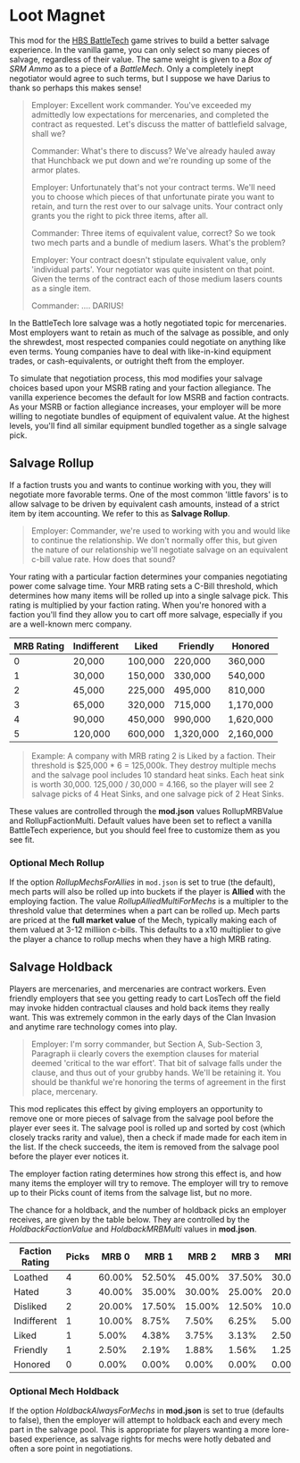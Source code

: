 # Loot Magnet
This mod for the [HBS BattleTech](http://battletechgame.com/) game strives to build a better salvage experience. In the vanilla game, you can only select so many pieces of salvage, regardless of their value. The same weight is given to a _Box of SRM Ammo_ as to a piece of a _BattleMech_. Only a completely inept negotiator would agree to such terms, but I suppose we have Darius to thank so perhaps this makes sense!

> Employer: Excellent work commander. You've exceeded my admittedly low expectations for mercenaries, and completed the contract as requested. Let's discuss the matter of battlefield salvage, shall we?
>
> Commander: What's there to discuss? We've already hauled away that Hunchback we put down and we're rounding up some of the armor plates.
>
> Employer: Unfortunately that's not your contract terms. We'll need you to choose which pieces of that unfortunate pirate you want to retain, and turn the rest over to our salvage units. Your contract only grants you the right to pick three items, after all.
>
> Commander: Three items of equivalent value, correct? So we took two mech parts and a bundle of medium lasers. What's the problem?
>
> Employer: Your contract doesn't stipulate equivalent value, only 'individual parts'. Your negotiator was quite insistent on that point. Given the terms of the contract each of those medium lasers counts as a single item.
>
> Commander: .... DARIUS!

In the BattleTech lore salvage was a hotly negotiated topic for mercenaries. Most employers want to retain as much of the salvage as possible, and only the shrewdest, most respected companies could negotiate on anything like even terms. Young companies have to deal with like-in-kind equipment trades, or cash-equivalents, or outright theft from the employer.

To simulate that negotiation process, this mod modifies your salvage choices based upon your MSRB rating and your faction allegiance. The vanilla experience becomes the default for low MSRB and faction contracts. As your MSRB or faction allegiance increases, your employer will be more willing to negotiate bundles of equipment of equivalent value. At the highest levels, you'll find all similar equipment bundled together as a single salvage pick.

## Salvage Rollup

If a faction trusts you and wants to continue working with you, they will negotiate more favorable terms. One of the most common 'little favors' is to allow salvage to be driven by equivalent cash amounts, instead of a strict item by item accounting. We refer to this as **Salvage Rollup**.

> Employer: Commander, we're used to working with you and would like to continue the relationship. We don't normally offer this, but given the nature of our relationship we'll negotiate salvage on an equivalent c-bill value rate. How does that sound?

Your rating with a particular faction determines your companies negotiating power come salvage time. Your MRB rating sets a C-Bill threshold, which determines how many items will be rolled up into a single salvage pick. This rating is multiplied by your faction rating. When you're honored with a faction you'll find they allow you to cart off more salvage, especially if you are a well-known merc company.

| MRB Rating | Indifferent | Liked | Friendly | Honored |
| -- | -- | -- | -- | -- |
| 0 | 20,000 | 100,000 | 220,000 | 360,000 |
| 1 | 30,000 | 150,000 | 330,000 | 540,000 |
| 2 | 45,000 | 225,000 | 495,000   | 810,000   |
| 3 | 65,000 | 320,000 | 715,000   | 1,170,000 |
| 4 | 90,000 | 450,000 | 990,000   | 1,620,000 |
| 5 | 120,000 | 600,000 | 1,320,000 | 2,160,000 |

> Example: A company with MRB rating 2 is Liked by a faction. Their  threshold is $25,000 * 6 = 125,000k. They destroy multiple mechs and the salvage pool includes 10 standard heat sinks. Each heat sink is worth 30,000. 125,000 / 30,000 = 4.166, so the player will see 2 salvage picks of 4 Heat Sinks, and one salvage pick of 2 Heat Sinks.

These values are controlled through the **mod.json** values RollupMRBValue and RollupFactionMulti. Default values have been set to reflect a vanilla BattleTech experience, but you should feel free to customize them as you see fit.

### Optional Mech Rollup
If the option *RollupMechsForAllies* in `mod.json` is set to true (the default), mech parts will also be rolled up into buckets if the player is **Allied** with the employing faction. The value *RollupAlliedMultiForMechs* is a multipler to the threshold value that determines when a part can be rolled up. Mech parts are priced at the **full market value** of the Mech, typically making each of them valued at 3-12 milliion c-bills. This defaults to a x10 multiplier to give the player a chance to rollup mechs when they have a high MRB rating.

## Salvage Holdback

Players are mercenaries, and mercenaries are contract workers. Even friendly employers that see you getting ready to cart LosTech off the field may invoke hidden contractual clauses and hold back items they really want. This was extremely common in the early days of the Clan Invasion and anytime rare technology comes into play.

> Employer: I'm sorry commander, but Section A, Sub-Section 3, Paragraph ii clearly covers the exemption clauses for material deemed 'critical to the war effort'. That bit of salvage falls under the clause, and thus out of your grubby hands. We'll be retaining it. You should be thankful we're honoring the terms of agreement in the first place, mercenary.

This mod replicates this effect by giving employers an opportunity to remove one or more pieces of salvage from the salvage pool before the player ever sees it. The salvage pool is rolled up and sorted by cost (which closely tracks rarity and value), then a check if made made for each item in the list. If the check succeeds, the item is removed from the salvage pool before the player ever notices it.

The employer faction rating determines how strong this effect is, and how many items the employer will try to remove. The employer will try to remove up to their Picks count of items from the salvage list, but no more.

The chance for a holdback, and the number of holdback picks an employer receives, are given by the table below. They are controlled by the *HoldbackFactionValue* and *HoldbackMRBMulti* values in **mod.json**.

| Faction Rating | Picks | MRB 0 | MRB 1 | MRB 2 | MRB 3 | MRB 4 | MRB 5 |
| -- | -- | -- | -- | -- | -- | -- | -- |
| Loathed | 4 | 60.00% |52.50% | 45.00% | 37.50% | 30.00% | 22.50% |
| Hated | 3 | 40.00% | 35.00% | 30.00% | 25.00% | 20.00% | 15.00% |
| Disliked | 2 | 20.00% | 17.50% | 15.00% | 12.50% | 10.00% | 7.50% |
| Indifferent | 1 | 10.00% |8.75% | 7.50%| 6.25% | 5.00% | 3.75% |
| Liked | 1 | 5.00% | 4.38% | 3.75% | 3.13% | 2.50% | 1.88% |
| Friendly | 1 | 2.50% | 2.19% | 1.88% | 1.56% | 1.25% | 0.94% |
| Honored | 0 | 0.00% | 0.00% | 0.00% | 0.00% | 0.00% | 0.00% |

### Optional Mech Holdback

If the option *HoldbackAlwaysForMechs* in **mod.json** is set to true (defaults to false), then the employer will attempt to holdback each and every mech part in the salvage pool. This is appropriate for players wanting a more lore-based experience, as salvage rights for mechs were hotly debated and often a sore point in negotiations.